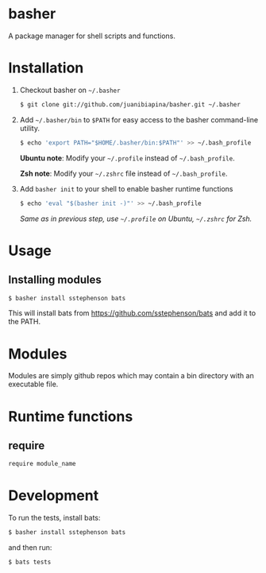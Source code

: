 # basher

A package manager for shell scripts and functions.

# Installation

1. Checkout basher on `~/.basher`

    ~~~ sh
    $ git clone git://github.com/juanibiapina/basher.git ~/.basher
    ~~~

2. Add `~/.basher/bin` to `$PATH` for easy access to the basher command-line utility.

    ~~~ sh
    $ echo 'export PATH="$HOME/.basher/bin:$PATH"' >> ~/.bash_profile
    ~~~

    **Ubuntu note**: Modify your `~/.profile` instead of `~/.bash_profile`.

    **Zsh note**: Modify your `~/.zshrc` file instead of `~/.bash_profile`.

3. Add `basher init` to your shell to enable basher runtime functions

    ~~~ sh
    $ echo 'eval "$(basher init -)"' >> ~/.bash_profile
    ~~~

    _Same as in previous step, use `~/.profile` on Ubuntu, `~/.zshrc` for Zsh._

# Usage

## Installing modules

~~~ sh
$ basher install sstephenson bats
~~~

This will install bats from https://github.com/sstephenson/bats and add it to the PATH.

# Modules

Modules are simply github repos which may contain a bin directory with an executable file.

# Runtime functions

## require

~~~ sh
require module_name
~~~

# Development

To run the tests, install bats:

~~~ sh
$ basher install sstephenson bats
~~~

and then run:

~~~ sh
$ bats tests
~~~
